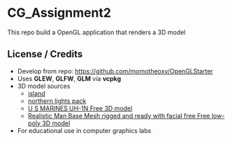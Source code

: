 # CG_Assignment2

This repo build a OpenGL application that renders a 3D model

## License / Credits

- Develop from repo: https://github.com/momotheoxy/OpenGLStarter
- Uses **GLEW**, **GLFW**, **GLM** via **vcpkg**
- 3D model sources
   - [island](https://www.blenderkit.com/asset-gallery-detail/5de68de9-2670-451a-ac7a-e3cfab72d945/?query=category_subtree:landscape+order:-bookmarks)
   - [northern lights pack](https://sketchfab.com/3d-models/northern-lights-pack-d66b8ca6f9b541beb54df5f115dce4fe)
   - [U S MARINES UH-1N Free 3D model](https://www.cgtrader.com/free-3d-models/aircraft/military-aircraft/u-s-marines-uh-1n)
   - [Realistic Man Base Mesh rigged and ready with facial free Free low-poly 3D model](https://www.cgtrader.com/free-3d-models/character/man/reamistic-man-base-mesh-rigged-and-ready-with-facial)
- For educational use in computer graphics labs